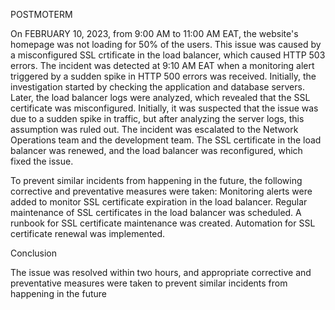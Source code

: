 POSTMOTERM

On FEBRUARY 10, 2023, from 9:00 AM to 11:00 AM EAT, the website's homepage was not loading for 50% of the users. This issue was caused by a misconfigured SSL crtificate in the load balancer, which caused HTTP 503 errors. The incident was detected at 9:10 AM EAT when a monitoring alert triggered by a sudden spike in HTTP 500 errors was received. Initially, the investigation started by checking the application and database servers. Later, the load balancer logs were analyzed, which revealed that the SSL certificate was misconfigured. Initially, it was suspected that the issue was due to a sudden spike in traffic, but after analyzing the server logs, this assumption was ruled out. The incident was escalated to the Network Operations team and the development team. The SSL certificate in the load balancer was renewed, and the load balancer was reconfigured, which fixed the issue.

To prevent similar incidents from happening in the future, the following corrective and preventative measures were taken:
Monitoring alerts were added to monitor SSL certificate expiration in the load balancer.
Regular maintenance of SSL certificates in the load balancer was scheduled.
A runbook for SSL certificate maintenance was created. Automation for SSL certificate renewal was implemented.

Conclusion

The issue was resolved within two hours, and appropriate corrective and preventative measures were taken to prevent similar incidents from happening in the future
